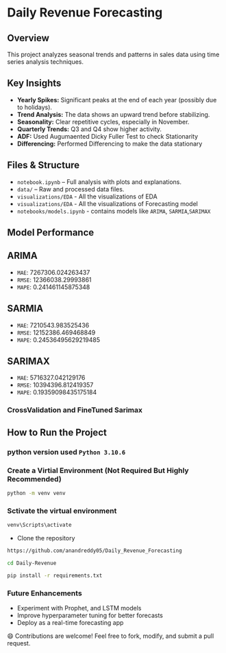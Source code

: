 # Daily Revenue Forecasting

## Overview

This project analyzes seasonal trends and patterns in sales data using time series analysis techniques.

## Key Insights

- **Yearly Spikes:** Significant peaks at the end of each year (possibly due to holidays).
- **Trend Analysis:** The data shows an upward trend before stabilizing.
- **Seasonality:** Clear repetitive cycles, especially in November.
- **Quarterly Trends:** Q3 and Q4 show higher activity.
- **ADF:** Used Augumaented Dicky Fuller Test to check Stationarity
- **Differencing:** Performed Differencing to make the data stationary

## Files & Structure

- `notebook.ipynb` – Full analysis with plots and explanations.
- `data/` – Raw and processed data files.
- `visualizations/EDA` - All the visualizations of EDA
- `visualizations/EDA` - All the visualizations of Forecasting model
- `notebooks/models.ipynb` - contains models like `ARIMA`, `SARMIA`,`SARIMAX`

## Model Performance

## ARIMA

- `MAE`: 7267306.024263437
- `RMSE`: 12366038.29993861
- `MAPE`: 0.241461145875348

## SARMIA

- `MAE`: 7210543.983525436
- `RMSE`: 12152386.469468849
- `MAPE`: 0.24536495629219485

## SARIMAX

- `MAE`: 5716327.042129176
- `RMSE`: 10394396.812419357
- `MAPE`: 0.19359098435175184

### CrossValidation and FineTuned Sarimax

## How to Run the Project

### python version used `Python 3.10.6`

### Create a Virtial Environment (Not Required But Highly Recommended)
```bash
python -m venv venv
```

### Sctivate the virtual environment
```bash
venv\Scripts\activate
```

- Clone the repository

```bash
https://github.com/anandreddy05/Daily_Revenue_Forecasting 
```

```bash
cd Daily-Revenue
```

```bash
pip install -r requirements.txt
```

### Future Enhancements

- Experiment with Prophet, and LSTM models
- Improve hyperparameter tuning for better forecasts
- Deploy as a real-time forecasting app
  
😄 Contributions are welcome! Feel free to fork, modify, and submit a pull request.
